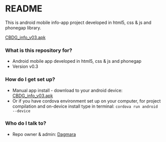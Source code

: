 # README #

This is android mobile info-app project developed in html5, css & js and phonegap library.

[CBDG_info_v03.apk](https://bitbucket.org/dzaw/cbdg_info_app/src/47afc16567e093d0efa67d1cccbce61105b9ee45/CBDG_info_v03.apk?at=master)

### What is this repository for? ###

* Android mobile app developed in html5, css & js and phonegap
* Version v0.3

### How do I get set up? ###

* Manual app install - download to your android device: [CBDG_info_v03.apk](https://bitbucket.org/dzaw/cbdg_info_app/src/47afc16567e093d0efa67d1cccbce61105b9ee45/CBDG_info_v03.apk?at=master)
* Or if you have cordova environment set up on your computer, for project compilation and on-device install type in terminal: `cordova run android --device`

### Who do I talk to? ###

* Repo owner & admin: [Dagmara](https://bitbucket.org/dzaw)